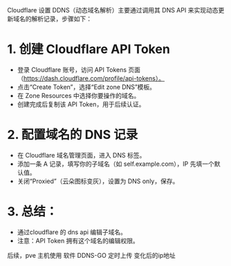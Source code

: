Cloudflare 设置 DDNS（动态域名解析）主要通过调用其 DNS API 来实现动态更新域名的解析记录，步骤如下：

# 1. 创建 Cloudflare API Token
  -  登录 Cloudflare 账号，访问 API Tokens 页面（https://dash.cloudflare.com/profile/api-tokens）。
  -  点击“Create Token”，选择“Edit zone DNS”模板。
  -  在 Zone Resources 中选择你要操作的域名。
  -  创建完成后复制该 API Token，用于后续认证。

# 2. 配置域名的 DNS 记录
  -  在 Cloudflare 域名管理页面，进入 DNS 标签。
  -  添加一条 A 记录，填写你的子域名（如 self.example.com），IP 先填一个默认值。
  -  关闭“Proxied”（云朵图标变灰），设置为 DNS only，保存。

# 3. 总结：
  - 通过cloudflare 的 dns api 编辑子域名。
  - 注意：API Token 拥有这个域名的编辑权限。

后续，pve 主机使用 软件 DDNS-GO 定时上传 变化后的ip地址
